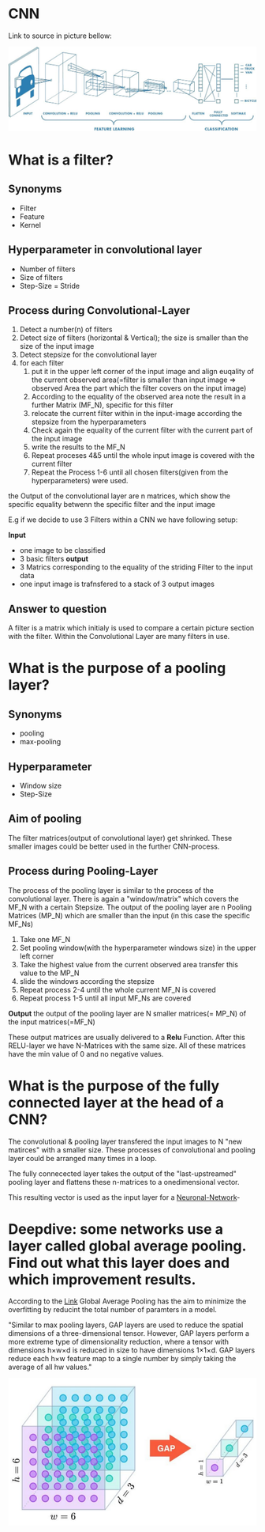 <h1>CNN</h1>

Link to source in picture bellow:

[![Everything Is AWESOME](./imgs/cnn.jpeg)](https://youtu.be/umGJ30-15_A "Everything Is AWESOME")



# What is a filter?
## Synonyms
- Filter
- Feature
- Kernel
  

## Hyperparameter in convolutional layer
- Number of filters
- Size of filters
- Step-Size = Stride

## Process during Convolutional-Layer
1. Detect a number(n) of filters
2. Detect size of filters (horizontal & Vertical); the size is smaller than the size of the input image
3. Detect stepsize for the convolutional layer
4. for each filter
   1. put it in the upper left corner of the input image and align euqality of the current observed area(=filter is smaller than input image => observed Area the part which the filter covers on the input image)
   2. According to the equality of the observed area note the result in a further Matrix (MF_N), specific for this filter
   3. relocate the current filter within in the input-image according the stepsize from the hyperparameters
   4. Check again the equality of the current filter with the current part of the input image
   5. write the results to the MF_N
   6. Repeat proceses 4&5 until the whole input image is covered with the current filter
   7. Repeat the Process 1-6 until all chosen filters(given from the hyperparameters) were used.

the Output of the convolutional layer are n matrices, which show the specific equality betwenn the specific filter and the input image

E.g if we decide to use 3 Filters within a CNN we have following setup:

**Input**
- one image to be classified
- 3 basic filters
**output**
- 3 Matrics corresponding to the equality of the striding Filter to the input data
- one input image is trafnsfered to a stack of 3 output images

## Answer to question
A filter is a matrix which initialy is used to compare a certain picture section with the filter. Within the Convolutional Layer are many filters in use.



# What is the purpose of a pooling layer?
## Synonyms
- pooling
- max-pooling

## Hyperparameter
- Window size
- Step-Size

## Aim of pooling
The filter matrices(output of convolutional layer) get shrinked. These smaller images could be better used in the further CNN-process.

## Process during Pooling-Layer
The process of the pooling layer is similar to the process of the convolutional layer. There is again a "window/matrix"
 which covers the MF_N with a certain Stepsize. The output of the pooling layer are n Pooling Matrices (MP_N)  which are smaller than the input (in this case the specific MF_Ns)

 1. Take one MF_N
 2. Set pooling window(with the hyperparameter windows size) in the upper left corner
 3. Take the highest value from the current observed area transfer this value to the MP_N
 4. slide the windows according the stepsize
 5. Repeat process 2-4 until the whole current MF_N is covered
 6. Repeat process 1-5 until all input MF_Ns are covered

**Output**
the output of the pooling layer are N smaller matrices(= MP_N) of the input matrices(=MF_N)

These output matrices are usually delivered to a **Relu** Function. After this RELU-layer we have N-Matrices with the same size. All of these matrices have the min value of 0 and no negative values.

# What is the purpose of the fully connected layer at the head of a CNN?

The convolutional & pooling layer transfered the input images to N "new matirces" with a smaller size. These processes of convolutional and pooling layer could be arranged many times in a loop.

The fully connecected layer takes the output of the "last-upstreamed" pooling layer and flattens these n-matrices to a onedimensional vector.

This resulting vector is used as the input layer for a [Neuronal-Network](./03_Neural_Networks.md)-

# Deepdive: some networks use a layer called global average pooling. Find out what this layer does and which improvement results. 
 According to the [Link](https://alexisbcook.github.io/2017/global-average-pooling-layers-for-object-localization/) Global Average Pooling has the aim to minimize the overfitting by reducint the total number of paramters in a model.

 "Similar to max pooling layers, GAP layers are used to reduce the spatial dimensions of a three-dimensional tensor. However, GAP layers perform a more extreme type of dimensionality reduction, where a tensor with dimensions h×w×d is reduced in size to have dimensions 1×1×d. GAP layers reduce each h×w feature map to a single number by simply taking the average of all hw values."
 
 

![](imgs/2020-07-07-10-43-16.png)